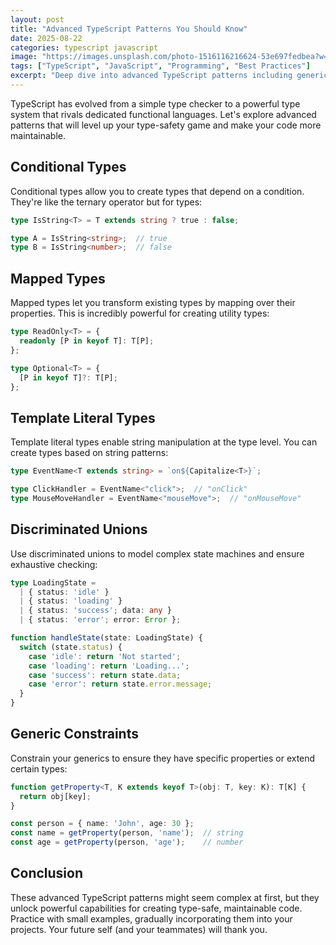 ```yaml
---
layout: post
title: "Advanced TypeScript Patterns You Should Know"
date: 2025-08-22
categories: typescript javascript
image: "https://images.unsplash.com/photo-1516116216624-53e697fedbea?w=800&h=400&fit=crop"
tags: ["TypeScript", "JavaScript", "Programming", "Best Practices"]
excerpt: "Deep dive into advanced TypeScript patterns including generics, conditional types, mapped types, and more. Level up your type-safety game."
---
```


TypeScript has evolved from a simple type checker to a powerful type system that rivals dedicated functional languages. Let's explore advanced patterns that will level up your type-safety game and make your code more maintainable.

## Conditional Types

Conditional types allow you to create types that depend on a condition. They're like the ternary operator but for types:

```typescript
type IsString<T> = T extends string ? true : false;

type A = IsString<string>;  // true
type B = IsString<number>;  // false
```

## Mapped Types

Mapped types let you transform existing types by mapping over their properties. This is incredibly powerful for creating utility types:

```typescript
type ReadOnly<T> = {
  readonly [P in keyof T]: T[P];
};

type Optional<T> = {
  [P in keyof T]?: T[P];
};
```

## Template Literal Types

Template literal types enable string manipulation at the type level. You can create types based on string patterns:

```typescript
type EventName<T extends string> = `on${Capitalize<T>}`;

type ClickHandler = EventName<"click">;  // "onClick"
type MouseMoveHandler = EventName<"mouseMove">;  // "onMouseMove"
```

## Discriminated Unions

Use discriminated unions to model complex state machines and ensure exhaustive checking:

```typescript
type LoadingState =
  | { status: 'idle' }
  | { status: 'loading' }
  | { status: 'success'; data: any }
  | { status: 'error'; error: Error };

function handleState(state: LoadingState) {
  switch (state.status) {
    case 'idle': return 'Not started';
    case 'loading': return 'Loading...';
    case 'success': return state.data;
    case 'error': return state.error.message;
  }
}
```

## Generic Constraints

Constrain your generics to ensure they have specific properties or extend certain types:

```typescript
function getProperty<T, K extends keyof T>(obj: T, key: K): T[K] {
  return obj[key];
}

const person = { name: 'John', age: 30 };
const name = getProperty(person, 'name');  // string
const age = getProperty(person, 'age');    // number
```

## Conclusion

These advanced TypeScript patterns might seem complex at first, but they unlock powerful capabilities for creating type-safe, maintainable code. Practice with small examples, gradually incorporating them into your projects. Your future self (and your teammates) will thank you.
